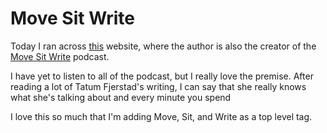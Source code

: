 # Move Sit Write

Today I ran across [this](http://www.tatumfjerstad.com/) website, where the author is also the creator of the [Move Sit Write](https://soundcloud.com/tatum-fjerstad-move-sit-write/move-sit-write-letting-go?in=tatum-fjerstad-move-sit-write/sets/move-sit-write-o-the-podcast) podcast.

I have yet to listen to all of the podcast, but I really love the premise.  After reading a lot of Tatum Fjerstad's writing, I can say that she really knows what she's talking about and every minute you spend 

I love this so much that I'm adding Move, Sit, and Write as a top level tag.